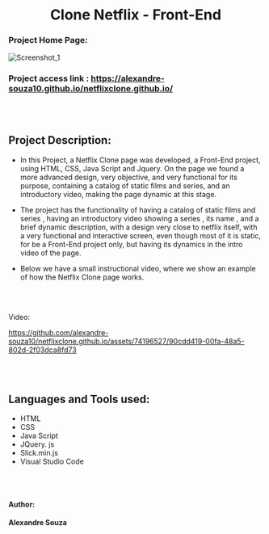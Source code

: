 <h1 align="center"> Clone Netflix - Front-End</h1>

### Project Home Page:
![Screenshot_1](https://github.com/alexandre-souza10/netflixclone.github.io/assets/74196527/6028fd68-aebc-41e8-b54f-6eb0b1557503)

### Project access link : https://alexandre-souza10.github.io/netflixclone.github.io/

<br></br>

## Project Description:
- In this Project, a Netflix Clone page was developed, a Front-End project, using HTML, CSS, Java Script and Jquery. On the page
we found a more advanced design, very objective, and very functional for its purpose, containing a catalog of static films and series,
and an introductory video, making the page dynamic at this stage.

- The project has the functionality of having a catalog of static films and series , having an introductory video showing a series , its name ,
and a brief dynamic description, with a design very close to netflix itself, with a very functional and interactive screen, even though most of it is static, for
be a Front-End project only, but having its dynamics in the intro video of the page.

- Below we have a small instructional video, where we show an example of how the Netflix Clone page works.

<br></br>

Video:

https://github.com/alexandre-souza10/netflixclone.github.io/assets/74196527/90cdd419-00fa-48a5-802d-2f03dca8fd73

<br></br>

## Languages ​​and Tools used:
- HTML
- CSS
- Java Script
- JQuery. js
- Slick.min.js
- Visual Studio Code

<br></br>

#### Author: 
**Alexandre Souza**
